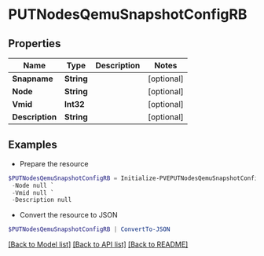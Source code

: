 # PUTNodesQemuSnapshotConfigRB
## Properties

Name | Type | Description | Notes
------------ | ------------- | ------------- | -------------
**Snapname** | **String** |  | [optional] 
**Node** | **String** |  | [optional] 
**Vmid** | **Int32** |  | [optional] 
**Description** | **String** |  | [optional] 

## Examples

- Prepare the resource
```powershell
$PUTNodesQemuSnapshotConfigRB = Initialize-PVEPUTNodesQemuSnapshotConfigRB  -Snapname null `
 -Node null `
 -Vmid null `
 -Description null
```

- Convert the resource to JSON
```powershell
$PUTNodesQemuSnapshotConfigRB | ConvertTo-JSON
```

[[Back to Model list]](../README.md#documentation-for-models) [[Back to API list]](../README.md#documentation-for-api-endpoints) [[Back to README]](../README.md)

